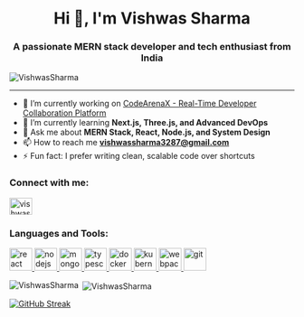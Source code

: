 <h1 align="center">Hi 👋, I'm Vishwas Sharma</h1>
<h3 align="center">A passionate MERN stack developer and tech enthusiast from India</h3>

<p align="left">
  <img src="https://komarev.com/ghpvc/?username=vishwasshar&label=Profile%20views&color=0e75b6&style=flat" alt="VishwasSharma"/>
</p>

---

- 🔭 I’m currently working on [CodeArenaX - Real-Time Developer Collaboration Platform](https://github.com/vishwasshar/codearenax-platform)
- 🌱 I’m currently learning **Next.js, Three.js, and Advanced DevOps**
- 💬 Ask me about **MERN Stack, React, Node.js, and System Design**
- 📫 How to reach me **vishwassharma3287@gmail.com**
- ⚡ Fun fact: I prefer writing clean, scalable code over shortcuts

<h3 align="left">Connect with me:</h3>
<p align="left">
<a href="https://www.linkedin.com/in/vishwassharma3287" target="blank"><img align="center" src="https://raw.githubusercontent.com/rahuldkjain/github-profile-readme-generator/master/src/images/icons/Social/linkedin.svg" alt="vishwassharma" height="30" width="40" /></a>
</p>

<h3 align="left">Languages and Tools:</h3>
<p align="left"> 
  <a href="https://reactjs.org/" target="_blank" rel="noreferrer"> 
    <img src="https://cdn.worldvectorlogo.com/logos/react-2.svg" alt="react" width="40" height="40"/> 
  </a> 
  <a href="https://nodejs.org/" target="_blank" rel="noreferrer"> 
    <img src="https://cdn.worldvectorlogo.com/logos/nodejs-icon.svg" alt="nodejs" width="40" height="40"/> 
  </a> 
  <a href="https://www.mongodb.com/" target="_blank" rel="noreferrer"> 
    <img src="https://cdn.worldvectorlogo.com/logos/mongodb-icon-1.svg" alt="mongodb" width="40" height="40"/> 
  </a> 
  <a href="https://www.typescriptlang.org/" target="_blank" rel="noreferrer"> 
    <img src="https://cdn.worldvectorlogo.com/logos/typescript.svg" alt="typescript" width="40" height="40"/> 
  </a> 
  <a href="https://www.docker.com/" target="_blank" rel="noreferrer"> 
    <img src="https://cdn.worldvectorlogo.com/logos/docker.svg" alt="docker" width="40" height="40"/> 
  </a> 
  <a href="https://kubernetes.io/" target="_blank" rel="noreferrer"> 
    <img src="https://cdn.worldvectorlogo.com/logos/kubernetes.svg" alt="kubernetes" width="40" height="40"/> 
  </a> 
  <a href="https://webpack.js.org/" target="_blank" rel="noreferrer"> 
    <img src="https://cdn.worldvectorlogo.com/logos/webpack.svg" alt="webpack" width="40" height="40"/> 
  </a> 
  <a href="https://git-scm.com/" target="_blank" rel="noreferrer"> 
    <img src="https://cdn.worldvectorlogo.com/logos/git-icon.svg" alt="git" width="40" height="40"/> 
  </a>
</p>

<p><img align="left" src="https://github-readme-stats.vercel.app/api/top-langs?username=vishwasshar&show_icons=true&theme=monokai&locale=en&layout=compact" alt="VishwasSharma" /></p>

<p>&nbsp;<img align="center" src="https://github-readme-stats.vercel.app/api?username=vishwasshar&theme=monokai&show_icons=true&locale=en" alt="VishwasSharma" /></p>

<a href="https://git.io/streak-stats"><img src="https://github-readme-streak-stats.herokuapp.com?user=vishwasshar&theme=monokai&hide_border=true" alt="GitHub Streak" /></a>
